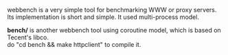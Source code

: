 webbench is a very simple tool for benchmarking WWW or proxy servers.
Its implementation is short and simple. It used multi-process model.  
  
**bench/** is another webbench tool using coroutine model, which is based on Tecent's libco.  
do "cd bench && make httpclient" to compile it.


